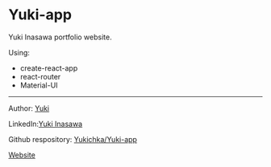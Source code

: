 # Yuki-app


Yuki Inasawa portfolio website.

Using:
- create-react-app
- react-router
- Material-UI


--------------------

Author: [Yuki](https://github.com/Yukichka) 

LinkedIn:[Yuki Inasawa](https://www.linkedin.com/in/yuki-inasawa)

Github respository: [Yukichka/Yuki-app](https://github.com/Yukichka/Yuki-app)

[Website](https://www.yukiinasawa.me)

